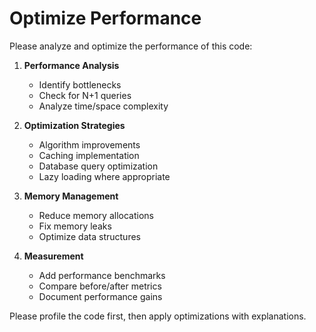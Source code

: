 # Optimize Performance

Please analyze and optimize the performance of this code:

1. **Performance Analysis**
   - Identify bottlenecks
   - Check for N+1 queries
   - Analyze time/space complexity

2. **Optimization Strategies**
   - Algorithm improvements
   - Caching implementation
   - Database query optimization
   - Lazy loading where appropriate

3. **Memory Management**
   - Reduce memory allocations
   - Fix memory leaks
   - Optimize data structures

4. **Measurement**
   - Add performance benchmarks
   - Compare before/after metrics
   - Document performance gains

Please profile the code first, then apply optimizations with explanations.